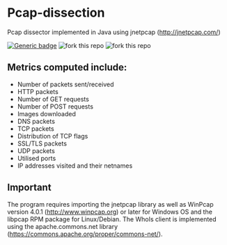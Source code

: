 # Pcap-dissection
Pcap dissector implemented in Java using jnetpcap (http://jnetpcap.com/)

[![Generic badge](https://img.shields.io/badge/<CRYPTO>-<RSA>-<COLOR>.svg)](https://shields.io/)
![fork this repo](http://githubbadges.com/fork.svg?user=arisath&repo=Pcap-dissection&background=007ecg&color=bbb&style=flat)
![fork this repo](http://githubbadges.com/start.svg?user=arisath&repo=Pcap-dissection&background=007ecg&color=bbb&style=flat)

## Metrics computed include:
* Number of packets sent/received
* HTTP packets
* Number of GET requests
* Number of POST requests
* Images downloaded
* DNS packets
* TCP packets
* Distribution of TCP flags
* SSL/TLS packets
* UDP packets
* Utilised ports
* IP addresses visited and their netnames

## Important 
The program requires importing the jnetpcap library as well as WinPcap version 4.0.1 (http://www.winpcap.org) or later for Windows OS and the libpcap RPM package for Linux/Debian. The WhoIs client is implemented using the apache.commons.net library (https://commons.apache.org/proper/commons-net/).


